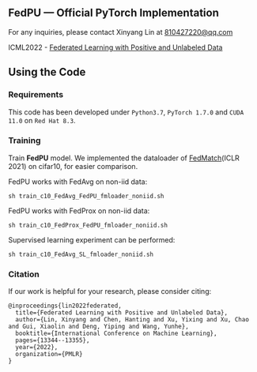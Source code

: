 ## FedPU &mdash; Official PyTorch Implementation

<!-- Official pytorch implementation of the paper "[APB2FACE: AUDIO-GUIDED FACE REENACTMENT WITH AUXILIARY POSE AND BLINK SIGNALS, ICASSP'20](https://arxiv.org/pdf/2004.14569.pdf)". -->

For any inquiries, please contact Xinyang Lin at [810427220@qq.com](mailto:810427220@qq.com)

ICML2022 - [Federated Learning with Positive and Unlabeled Data](https://arxiv.org/pdf/2106.10904.pdf)

## Using the Code

### Requirements

This code has been developed under `Python3.7`, `PyTorch 1.7.0` and `CUDA 11.0` on `Red Hat 8.3`. 


### Training

Train **FedPU** model. We implemented the dataloader of [FedMatch](https://arxiv.org/pdf/2108.05069.pdf)(ICLR 2021) on cifar10, for easier comparison.
 
FedPU works with FedAvg on non-iid data:
```shell
sh train_c10_FedAvg_FedPU_fmloader_noniid.sh
```

FedPU works with FedProx on non-iid data:
```shell
sh train_c10_FedProx_FedPU_fmloader_noniid.sh
```

Supervised learning experiment can be performed:
```shell
sh train_c10_FedAvg_SL_fmloader_noniid.sh
```


### Citation
If our work is helpful for your research, please consider citing:
```
@inproceedings{lin2022federated,
  title={Federated Learning with Positive and Unlabeled Data},
  author={Lin, Xinyang and Chen, Hanting and Xu, Yixing and Xu, Chao and Gui, Xiaolin and Deng, Yiping and Wang, Yunhe},
  booktitle={International Conference on Machine Learning},
  pages={13344--13355},
  year={2022},
  organization={PMLR}
}
```
